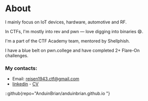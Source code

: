 # About
I mainly focus on IoT devices, hardware, automotive and RF.<br>

In CTFs, I'm mostly into rev and pwn — love digging into binaries 😄.

I'm a part of the CTF Academy team, mentored by Shellphish.

I have a blue belt on pwn.college and have completed 2+ Flare-On challenges.

### My contacts:
- Email: reisen1943.ctf@gmail.com
- [linkedin](https://www.linkedin.com/in/huy-nguyen-85097316b/) - [CV](/my_cv.pdf)

::github{repo="AnduinBrian/anduinbrian.github.io "}
